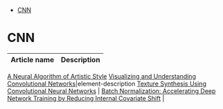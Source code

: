 <!--ts-->
   * [CNN](#cnn)

<!-- Added by: gil_diy, at: Mon 17 Jan 2022 11:20:28 IST -->

<!--te-->


# CNN

Article name | Description
------------|-----
[A Neural Algorithm of Artistic Style](https://arxiv.org/pdf/1508.06576.pdf)
[Visualizing and Understanding Convolutional Networks](https://arxiv.org/pdf/1311.2901.pdf)|element-description
[Texture Synthesis Using Convolutional Neural Networks](https://arxiv.org/pdf/1505.07376.pdf) | 
[Batch Normalization: Accelerating Deep Network Training by
Reducing Internal Covariate Shift](https://arxiv.org/pdf/1502.03167.pdf) | 
